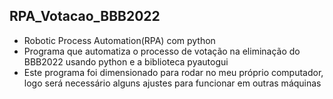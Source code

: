 ## RPA_Votacao_BBB2022
 - Robotic Process Automation(RPA) com python
 - Programa que automatiza o processo de votação na eliminação do BBB2022 usando python e a biblioteca pyautogui
 - Este programa foi dimensionado para rodar no meu próprio computador, logo será necessário alguns ajustes para funcionar em outras máquinas